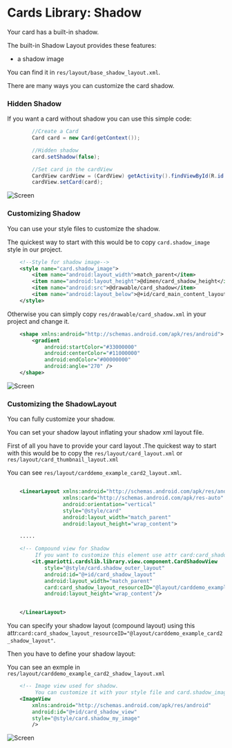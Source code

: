 # Cards Library: Shadow

Your card has a built-in shadow.

The built-in Shadow Layout provides these features:

* a shadow image

You can find it in `res/layout/base_shadow_layout.xml`.

There are many ways you can customize the card shadow.

### Hidden Shadow

If you want a card without shadow  you can use this simple code:

``` java
        //Create a Card
        Card card = new Card(getContext());

        //Hidden shadow
        card.setShadow(false);

        //Set card in the cardView
        CardView cardView = (CardView) getActivity().findViewById(R.id.carddemo_shadow_no);
        cardView.setCard(card);
```

![Screen](https://github.com/gabrielemariotti/cardslib/raw/master/CardsDemo/images/shadow/noshadow.png)

### Customizing Shadow

You can use your style files to customize the shadow.

The quickest way to start with this would be to copy `card.shadow_image` style in our project.

``` xml
    <!--Style for shadow image-->
    <style name="card.shadow_image">
        <item name="android:layout_width">match_parent</item>
        <item name="android:layout_height">@dimen/card_shadow_height</item>
        <item name="android:src">@drawable/card_shadow</item>
        <item name="android:layout_below">@+id/card_main_content_layout</item>
    </style>

```

Otherwise you can simply copy `res/drawable/card_shadow.xml` in your project and change it.

``` xml
    <shape xmlns:android="http://schemas.android.com/apk/res/android">
        <gradient
            android:startColor="#33000000"
            android:centerColor="#11000000"
            android:endColor="#00000000"
            android:angle="270" />
    </shape>

```

![Screen](https://github.com/gabrielemariotti/cardslib/raw/master/CardsDemo/images/shadow/style.png)

### Customizing the ShadowLayout

You can fully customize your shadow.

You can set your shadow layout inflating your shadow xml layout file.

First of all you have to provide your card layout .The quickest way to start with this would be to copy the `res/layout/card_layout.xml` or `res/layout/card_thumbnail_layout.xml`

You can see `res/layout/carddemo_example_card2_layout.xml`.

``` xml

    <LinearLayout xmlns:android="http://schemas.android.com/apk/res/android"
                  xmlns:card="http://schemas.android.com/apk/res-auto"
                  android:orientation="vertical"
                  style="@style/card"
                  android:layout_width="match_parent"
                  android:layout_height="wrap_content">

    .....

    <!-- Compound view for Shadow
         If you want to customize this element use attr card:card_shadow_layout_resourceID -->
        <it.gmariotti.cardslib.library.view.component.CardShadowView
            style="@style/card.shadow_outer_layout"
            android:id="@+id/card_shadow_layout"
            android:layout_width="match_parent"
            card:card_shadow_layout_resourceID="@layout/carddemo_example_card2_shadow_layout"
            android:layout_height="wrap_content"/>


    </LinearLayout>
```

You can specify your shadow layout (compound layout) using this attr:`card:card_shadow_layout_resourceID="@layout/carddemo_example_card2_shadow_layout"`.

Then you have to define your shadow layout:

You can see an exmple in `res/layout/carddemo_example_card2_shadow_layout.xml`

``` xml
    <!-- Image view used for shadow.
         You can customize it with your style file and card.shadow_image style-->
    <ImageView
        xmlns:android="http://schemas.android.com/apk/res/android"
        android:id="@+id/card_shadow_view"
        style="@style/card.shadow_my_image"
        />
```

![Screen](https://github.com/gabrielemariotti/cardslib/raw/master/CardsDemo/images/shadow/layout_shadow.png)
